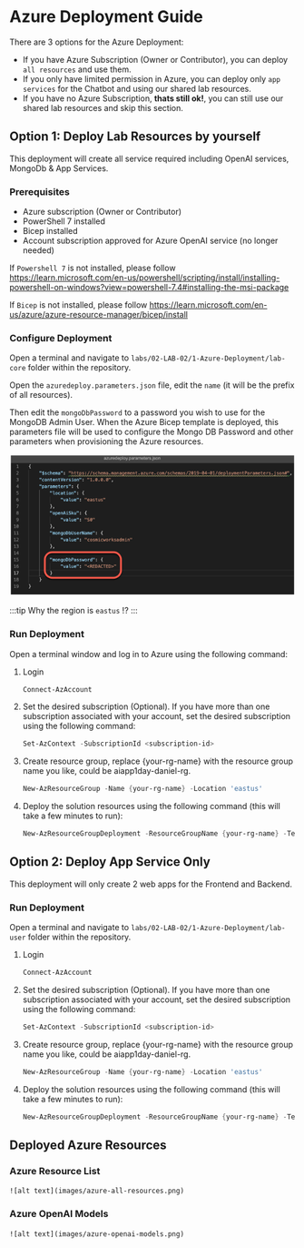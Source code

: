 
# Azure Deployment Guide

There are 3 options for the Azure Deployment:

- If you have Azure Subscription (Owner or Contributor), you can deploy `all resources` and use them.
- If you only have limited permission in Azure, you can deploy only `app services` for the Chatbot and using our shared lab resources.
- If you have no Azure Subscription, **thats still ok!**, you can still use our shared lab resources and skip this section.


## Option 1: Deploy Lab Resources by yourself

This deployment will create all service required including OpenAI services, MongoDb & App Services.

### Prerequisites

- Azure subscription (Owner or Contributor)
- PowerShell 7 installed
- Bicep installed
- Account subscription approved for Azure OpenAI service (no longer needed)


If `Powershell 7` is not installed, please follow 
    https://learn.microsoft.com/en-us/powershell/scripting/install/installing-powershell-on-windows?view=powershell-7.4#installing-the-msi-package

If `Bicep` is not installed, please follow
    https://learn.microsoft.com/en-us/azure/azure-resource-manager/bicep/install



### Configure Deployment

Open a terminal and navigate to `labs/02-LAB-02/1-Azure-Deployment/lab-core` folder within the repository.

Open the `azuredeploy.parameters.json` file, edit the `name` (it will be the prefix of all resources).

Then edit the `mongoDbPassword` to a password you wish to use for the MongoDB Admin User. When the Azure Bicep template is deployed, this parameters file will be used to configure the Mongo DB Password and other parameters when provisioning the Azure resources.

![editing the azuredeploy.parameters.json file with mongoDBPassword parameter highlighted](images/editor-azuredeploy-parameters-json-password.png)

:::tip
Why the region is `eastus` !?
:::

### Run Deployment

Open a terminal window and log in to Azure using the following command:

1. Login

    ```Powershell
    Connect-AzAccount
    ```

2. Set the desired subscription (Optional). If you have more than one subscription associated with your account, set the desired subscription using the following command:

    ```Powershell
    Set-AzContext -SubscriptionId <subscription-id>
    ```

3. Create resource group, replace \{your-rg-name\} with the resource group name you like, could be aiapp1day-daniel-rg. 

    ```Powershell
    New-AzResourceGroup -Name {your-rg-name} -Location 'eastus'
    ```

4. Deploy the solution resources using the following command (this will take a few minutes to run):

    ```Powershell
    New-AzResourceGroupDeployment -ResourceGroupName {your-rg-name} -TemplateFile .\azuredeploy.bicep -TemplateParameterFile .\azuredeploy.parameters.json -c
    ```

## Option 2: Deploy App Service Only

This deployment will only create 2 web apps for the Frontend and Backend.

### Run Deployment

Open a terminal and navigate to `labs/02-LAB-02/1-Azure-Deployment/lab-user` folder within the repository.

1. Login

    ```Powershell
    Connect-AzAccount
    ```

2. Set the desired subscription (Optional). If you have more than one subscription associated with your account, set the desired subscription using the following command:

    ```Powershell
    Set-AzContext -SubscriptionId <subscription-id>
    ```

3. Create resource group, replace \{your-rg-name\} with the resource group name you like, could be aiapp1day-daniel-rg.

    ```Powershell
    New-AzResourceGroup -Name {your-rg-name} -Location 'eastus'
    ```

4. Deploy the solution resources using the following command (this will take a few minutes to run):

    ```Powershell
    New-AzResourceGroupDeployment -ResourceGroupName {your-rg-name} -TemplateFile .\azuredeploy.bicep -TemplateParameterFile .\azuredeploy.parameters.json -c
    ```

## Deployed Azure Resources

### Azure Resource List

    ![alt text](images/azure-all-resources.png)


### Azure OpenAI Models

    ![alt text](images/azure-openai-models.png)